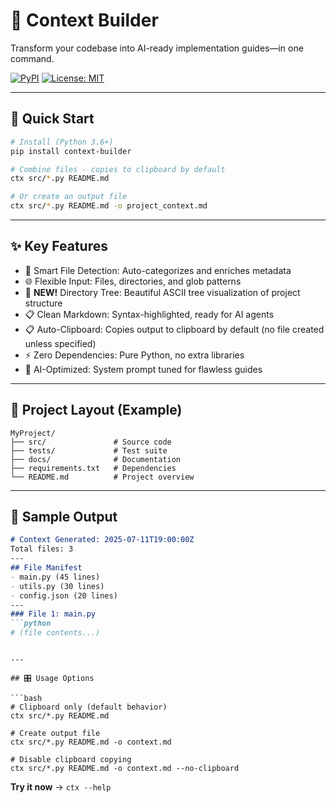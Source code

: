 # 🎯 Context Builder

Transform your codebase into AI-ready implementation guides—in one command.

[![PyPI](https://img.shields.io/pypi/v/context-builder.svg)](https://pypi.org/project/context-builder)
[![License: MIT](https://img.shields.io/badge/License-MIT-yellow.svg)](LICENSE)

---

## 🚀 Quick Start

```bash
# Install (Python 3.6+)
pip install context-builder

# Combine files - copies to clipboard by default
ctx src/*.py README.md

# Or create an output file
ctx src/*.py README.md -o project_context.md
```

---

## ✨ Key Features

- 🧠 Smart File Detection: Auto-categorizes and enriches metadata
- 🌐 Flexible Input: Files, directories, and glob patterns
- 🌳 **NEW!** Directory Tree: Beautiful ASCII tree visualization of project structure
- 📋 Clean Markdown: Syntax-highlighted, ready for AI agents
- 📋 Auto-Clipboard: Copies output to clipboard by default (no file created unless specified)
- ⚡ Zero Dependencies: Pure Python, no extra libraries
- 🤖 AI-Optimized: System prompt tuned for flawless guides

---

## 📂 Project Layout (Example)

```text
MyProject/
├── src/               # Source code
├── tests/             # Test suite
├── docs/              # Documentation
├── requirements.txt   # Dependencies
└── README.md          # Project overview
```

---

## 💎 Sample Output

```markdown
# Context Generated: 2025-07-11T19:00:00Z
Total files: 3
---
## File Manifest
- main.py (45 lines)
- utils.py (30 lines)
- config.json (20 lines)
---
### File 1: main.py
```python
# (file contents...)
```
```

---

## 🎛️ Usage Options

```bash
# Clipboard only (default behavior)
ctx src/*.py README.md

# Create output file
ctx src/*.py README.md -o context.md

# Disable clipboard copying
ctx src/*.py README.md -o context.md --no-clipboard
```

**Try it now** → `ctx --help`

